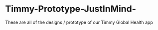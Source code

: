 # Timmy-Prototype-JustInMind-
These are all of the designs / prototype of our Timmy Global Health app
